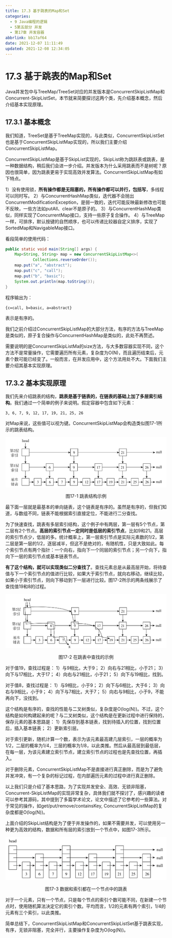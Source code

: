 ```yaml
---
title: 17.3 基于跳表的Map和Set
categories:
  - 9 Java编程的逻辑
  - 5第五部分 并发
  - 第17章 并发容器
abbrlink: bb17af64
date: 2021-12-07 11:11:49
updated: 2021-12-08 12:34:05
---
```

# 17.3 基于跳表的Map和Set
Java并发包中与TreeMap/TreeSet对应的并发版本是ConcurrentSkipListMap和Concurrent-SkipListSet，本节就来简要探讨这两个类，先介绍基本概念，然后介绍基本实现原理。
## 17.3.1 基本概念
我们知道，TreeSet是基于TreeMap实现的，与此类似，ConcurrentSkipListSet也是基于ConcurrentSkipListMap实现的，所以我们主要介绍ConcurrentSkipListMap。

ConcurrentSkipListMap是基于SkipList实现的，SkipList称为跳跃表或跳表，是一种数据结构，稍后我们会进一步介绍。并发版本为什么采用跳表而不是树呢？原因也很简单，因为跳表更易于实现高效并发算法。ConcurrentSkipListMap有如下特点。

1）没有使用锁，**所有操作都是无阻塞的，所有操作都可以并行，包括写**，多线程可以同时写。
2）与ConcurrentHashMap类似，迭代器不会抛出ConcurrentModificationException，是弱一致的，迭代可能反映最新修改也可能不反映，一些方法如putAll、clear不是原子的。
3）与ConcurrentHashMap类似，同样实现了ConcurrentMap接口，支持一些原子复合操作。
4）与TreeMap一样，可排序，默认按键的自然顺序，也可以传递比较器自定义排序，实现了SortedMap和NavigableMap接口。

看段简单的使用代码：

```java
public static void main(String[] args) {
    Map<String, String> map = new ConcurrentSkipListMap<>(
            Collections.reverseOrder());
    map.put("a", "abstract");
    map.put("c", "call");
    map.put("b", "basic");
    System.out.println(map.toString());
}
```

程序输出为：

```
{c=call, b=basic, a=abstract}
```

表示是有序的。

我们之前介绍过ConcurrentSkipListMap的大部分方法，有序的方法与TreeMap是类似的，原子复合操作与ConcurrentHashMap是类似的，此处不再赘述。

需要说明的是ConcurrentSkipListMa的size方法，与大多数容器实现不同，这个方法不是常量操作，它需要遍历所有元素，复杂度为O(N)，而且遍历结束后，元素个数可能已经变了。一般而言，在并发应用中，这个方法用处不大。下面我们主要介绍其基本实现原理。

## 17.3.2 基本实现原理
我们先来介绍跳表的结构，**跳表是基于链表的，在链表的基础上加了多层索引结构**。我们通过一个简单的例子来说明。假定容器中包含如下元素：

```
3, 6, 7, 9, 12, 17, 19, 21, 25, 26
```

对Map来说，这些值可以视为键。ConcurrentSkipListMap会构造类似图17-1所示的跳表结构。

![epub_923038_131](https://raw.githubusercontent.com/lanlan2017/images/master/Blog/2021/12/20211210145232.jpeg)
<center>图17-1 跳表结构示例</center>

最下面一层就是最基本的单向链表，这个链表是有序的。虽然是有序的，但我们知道，与数组不同，链表不能根据索引直接定位，不能进行二分查找。

为了快速查找，跳表有多层索引结构，这个例子中有两层，第一层有5个节点，第二层有2个节点。**高层的索引节点一定同时是低层的索引节点**，比如9和21。高层的索引节点少，低层的多。统计概率上，第一层索引节点是实际元素数的1/2，第二层是第一层的1/2，逐层减半，但这不是绝对的，有随机性，只是大致如此。每个索引节点有两个指针：一个向右，指向下一个同层的索引节点；另一个向下，指向下一层的索引节点或基本链表节点。

**有了这个结构，就可以实现类似二分查找了**。查找元素总是从最高层开始，将待查值与下一个索引节点的值进行比较，如果大于索引节点，就向右移动，继续比较，如果小于索引节点，则向下移动到下一层进行比较。图17-2所示的两条线展示了查找值19和8的过程。

![epub_923038_132](https://raw.githubusercontent.com/lanlan2017/images/master/Blog/2021/12/20211210145248.jpeg)
<center>图17-2 在跳表中查找的示例</center>

对于值19，查找过程是：
1）与9相比，大于9；
2）向右与21相比，小于21；
3）向下与17相比，大于17；
4）向右与21相比，小于21；
5）向下与19相比，找到。

对于值8，查找过程是：
1）与9相比，小于9；
2）向下与6相比，大于6；
3）向右与9相比，小于9；
4）向下与7相比，大于7；
5）向右与9相比，小于9，不能再向下，没找到。

这个结构是有序的，查找的性能与二叉树类似，复杂度是O(log(N))。不过，这个结构是如何构建起来的呢？与二叉树类似，这个结构是在更新过程中进行保持的，保存元素的基本思路是：
1）先保存到基本链表，找到待插入的位置，找到位置后，插入基本链表；
2）更新索引层。

对于索引更新，随机计算一个数，表示为该元素最高建几层索引，一层的概率为1/2，二层的概率为1/4，三层的概率为1/8，以此类推。然后从最高层到最低层，在每一层，为该元素建立索引节点，建立索引节点的过程也是先查找位置，再插入。

对于删除元素，ConcurrentSkipListMap不是直接进行真正删除，而是为了避免并发冲突，有一个复杂的标记过程，在内部遍历元素的过程中进行真正删除。

以上我们只是介绍了基本思路，为了实现并发安全、高效、无锁非阻塞，Concurrent-SkipListMap的实现非常复杂，具体我们就不探讨了，感兴趣的读者可以参考其源码，其中提到了多篇学术论文，论文中描述了它参考的一些算法。对于常见的操作，如get/put/remove/containsKey, ConcurrentSkipListMap的复杂度都是O(log(N))。

上面介绍的SkipList结构是为了便于并发操作的，如果不需要并发，可以使用另一种更为高效的结构，数据和所有层的索引放到一个节点中，如图17-3所示。

![epub_923038_133](https://raw.githubusercontent.com/lanlan2017/images/master/Blog/2021/12/20211210145306.jpeg)
<center>图17-3 数据和索引都在一个节点中的跳表</center>

对于一个元素，只有一个节点，只是每个节点的索引个数可能不同，在新建一个节点时，使用随机算法决定它的索引个数。平均而言，1/2的元素有两个索引，1/4的元素有三个索引，以此类推。

简单总结下，ConcurrentSkipListMap和ConcurrentSkipListSet基于跳表实现，有序，无锁非阻塞，完全并行，主要操作复杂度为O(log(N))。


